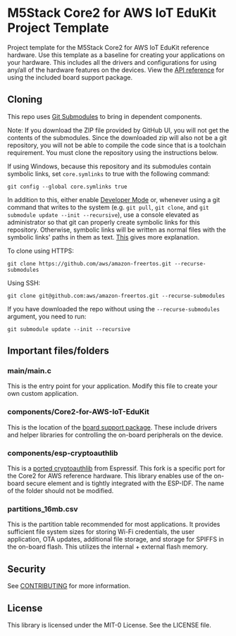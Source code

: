 # M5Stack Core2 for AWS IoT EduKit Project Template

Project template for the M5Stack Core2 for AWS IoT EduKit reference hardware. Use this template as a baseline for creating your applications on your hardware. This includes all the drivers and configurations for using any/all of the hardware features on the devices. View the [API reference](https://edukit.workshop.aws/en/api-reference/index.html) for using the included board support package.

## Cloning
This repo uses [Git Submodules](https://git-scm.com/book/en/v2/Git-Tools-Submodules) to bring in dependent components.

Note: If you download the ZIP file provided by GitHub UI, you will not get the contents of the submodules. Since the downloaded zip will also not be a git repository, you will not be able to compile the code since that is a toolchain requirement. You must clone the repository using the instructions below.

If using Windows, because this repository and its submodules contain symbolic links, set `core.symlinks` to true with the following command:
```
git config --global core.symlinks true
```
In addition to this, either enable [Developer Mode](https://docs.microsoft.com/en-us/windows/apps/get-started/enable-your-device-for-development) or, whenever using a git command that writes to the system (e.g. `git pull`, `git clone`, and `git submodule update --init --recursive`), use a console elevated as administrator so that git can properly create symbolic links for this repository. Otherwise, symbolic links will be written as normal files with the symbolic links' paths in them as text. [This](https://blogs.windows.com/windowsdeveloper/2016/12/02/symlinks-windows-10/) gives more explanation.

To clone using HTTPS:
```
git clone https://github.com/aws/amazon-freertos.git --recurse-submodules
```
Using SSH:
```
git clone git@github.com:aws/amazon-freertos.git --recurse-submodules
```

If you have downloaded the repo without using the `--recurse-submodules` argument, you need to run:
```
git submodule update --init --recursive
```

## Important files/folders

### main/main.c

This is the entry point for your application. Modify this file to create your own custom application.

### components/Core2-for-AWS-IoT-EduKit

This is the location of the [board support package](https://github.com/m5stack/Core2-for-AWS-IoT-EduKit). These include drivers and helper libraries for controlling the on-board peripherals on the device.

### components/esp-cryptoauthlib

This is a [ported cryptoauthlib](https://github.com/espressif/esp-cryptoauthlib) from Espressif. This fork is a specific port for the Core2 for AWS reference hardware. This library enables use of the on-board secure element and is tightly integrated with the ESP-IDF. The name of the folder should not be modified.

### partitions_16mb.csv

This is the partition table recommended for most applications. It provides sufficient file system sizes for storing Wi-Fi credentials, the user application, OTA updates, additional file storage, and storage for SPIFFS in the on-board flash. This utilizes the internal + external flash memory.

## Security

See [CONTRIBUTING](CONTRIBUTING.md#security-issue-notifications) for more information.

## License

This library is licensed under the MIT-0 License. See the LICENSE file.

